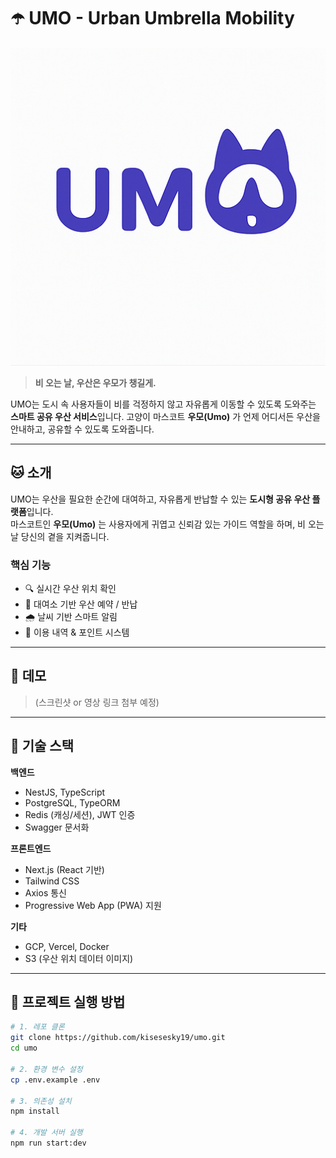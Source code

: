# ☂️ UMO - Urban Umbrella Mobility

![UMO Logo](./assets/logo/umo-logo.png)

> **비 오는 날, 우산은 우모가 챙길게.**

UMO는 도시 속 사용자들이 비를 걱정하지 않고 자유롭게 이동할 수 있도록 도와주는 **스마트 공유 우산 서비스**입니다. 고양이 마스코트 **우모(Umo)** 가 언제 어디서든 우산을 안내하고, 공유할 수 있도록 도와줍니다.

---

## 🐱 소개

UMO는 우산을 필요한 순간에 대여하고, 자유롭게 반납할 수 있는 **도시형 공유 우산 플랫폼**입니다.  
마스코트인 **우모(Umo)** 는 사용자에게 귀엽고 신뢰감 있는 가이드 역할을 하며, 비 오는 날 당신의 곁을 지켜줍니다.

### 핵심 기능
- 🔍 실시간 우산 위치 확인
- 📍 대여소 기반 우산 예약 / 반납
- 🌧️ 날씨 기반 스마트 알림
- 🧾 이용 내역 & 포인트 시스템

---

## 📱 데모

> (스크린샷 or 영상 링크 첨부 예정)


---

## 🧱 기술 스택

**백엔드**
- NestJS, TypeScript
- PostgreSQL, TypeORM
- Redis (캐싱/세션), JWT 인증
- Swagger 문서화

**프론트엔드**
- Next.js (React 기반)
- Tailwind CSS
- Axios 통신
- Progressive Web App (PWA) 지원

**기타**
- GCP, Vercel, Docker
- S3 (우산 위치 데이터 이미지)

---

## 🚀 프로젝트 실행 방법

```bash
# 1. 레포 클론
git clone https://github.com/kisesesky19/umo.git
cd umo

# 2. 환경 변수 설정
cp .env.example .env

# 3. 의존성 설치
npm install

# 4. 개발 서버 실행
npm run start:dev

